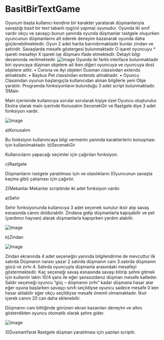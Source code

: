 # BasitBirTextGame
Oyunum başta kullanıcı kendine bir karakter yaratarak düşmanlarıyla savaştığı basit bir text tabanlı rpg(rol yapma) oyunudur. Oyunda iki sınıf vardır okçu ve savaşçı bunun yanında oyunda düşmanlar rastgele oluşurken oyuncunun düşmanlarını alt ederek deneyim kazanarak oyunda daha güçlenebilmektedir. Oyun 2 adet harita barındırmaktadır bunlar zindan ve şehirdir. Savaşlarda mesafe göstergesi bulunmaktadır O işaret oyuncuyu * işareti mesafeyi X işareti ise düşmanı ifade etmektedir. Detaylı bilgi devamında verilmektedir.
![Image](https://i.hizliresim.com/n9UICk.png)
 	Oyunda iki farklı interface bulunmaktadır biri oyuncaya düşman objelere ait iken diğeri oyuncuya ve oyuncuya dost objelere aittir.
•	Corona ve Ayi objeleri Dusman classindan extends almaktadır.
•	Baykus Pet classindan extends almaktadır.
•	Oyuncu Classindan oyunun başlangıçta kullanıcıdan alınan bilgilerle yeni Obje yaratılır.
Programda fonksiyonların bulunduğu 3 adet script bulunmaktadır.
1)Main

Main içerisinde kullanıcıya sorular sorularak kişiye özel Oyuncu oluşturulur.
Ekstra olarak main içerinde Konusalım SecenekGir ve Rastgele diye 3 adet fonksiyon vardır.

![Image](https://i.hizliresim.com/dyWUvG.png)

a)Konusalım

Bu fonksiyon kullanıncaya bilgi vermenin yanında karakterlerin konuşması için kullanılmaktadır.
b)SecenekGir

Kullanıcıların yapacağı seçimler için çağırılan fonksiyon.

c)Rastgele

Düşmanların rastgele yaratılması için ve olasılıkların (Oyuncunun savaşta kaçma gibi) çalışması için çağırılır.

2)Mekanlar
Mekanlar scriptinde iki adet fonksiyon vardır.

a)Sehir

 Sehir fonksiyonunda kullanıcıya 3 adet seçenek sunulur iksir alıp savaş esnasında canını doldurabilir. Zindana gidip düşmanlarla kapışabilir ve pet (yardımcı hayvan) alarak düşmanlarla kapışırken yardım alabilir.
 
![Image](https://i.hizliresim.com/YC02ko.png)

b)Zindan

![Image](https://i.hizliresim.com/IKnD2H.png)

Zindan ekranında 4 adet seçeneğin yanında bilgilendirme de mevcuttur ilk satırda 
Düşmanın narası yazar 2 satırda düşmanın canı 3.satırda düşmanın gücü ve zırhı 4. Satırda oyuncuyla düşmanla arasındaki mesafeyi göstermektedir.
Kaç seçeneği savaş esnasında savaşı bitirip şehre gitmek için kullanılır lakin 10/4 şans ile eğer şanssızdanız düşman mesafe katleder.
Saldır seçeneği oyuncu “güç – düşmanın zırhı” kadar düşmana hasar atar eğer oyuna başlarken savaşçı sınıfı seçildiyse oyuncu sadece mesafe 0 ken hasar atılabilir eğer okçu seçildiyse mesafe önemli olmamaktadır.
İksir içerek canını 20 can daha eklenebilir.


  Düşmanın canı bittiğinde görünen ekran kazanılan deneyim ve altını gösterdikten oyuncu otomatik olarak şehre gider.
  
   ![Image](https://i.hizliresim.com/AUjt66.png)
   
3)DusmanYarat
	Rastgele düşman yaratılması için yazılan scriptir.


